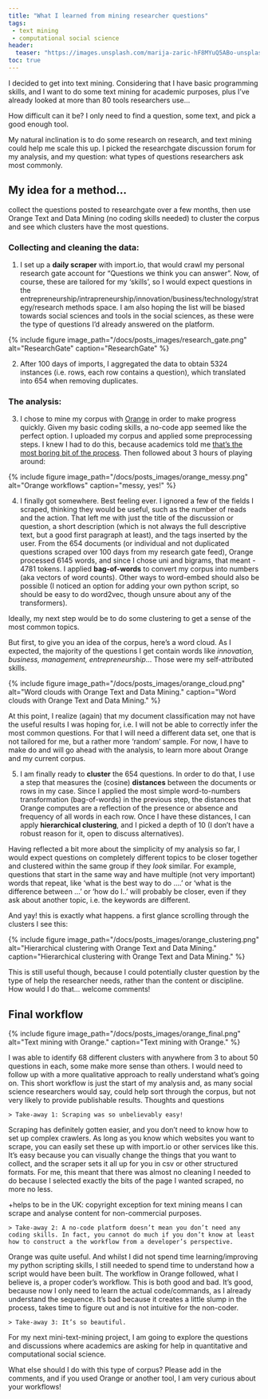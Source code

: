 ```yaml
---
title: "What I learned from mining researcher questions"
tags:
 - text mining
 - computational social science
header:
  teaser: "https://images.unsplash.com/marija-zaric-hF8MYuQ5ABo-unsplash.jpg" 
toc: true
---  
```


I decided to get into text mining. Considering that I have basic programming skills, and I want to do some text mining for academic purposes, plus I’ve already looked at more than 80 tools researchers use…

How difficult can it be? I only need to find a question, some text, and pick a good enough tool.

My natural inclination is to do some research on research, and text mining could help me scale this up. I picked the researchgate discussion forum for my analysis, and my question: what types of questions researchers ask most commonly.

## My idea for a method…

collect the questions posted to researchgate over a few months, then use Orange Text and Data Mining (no coding skills needed) to cluster the corpus and see which clusters have the most questions.

### Collecting and cleaning the data:

1. I set up a **daily scraper** with import.io, that would crawl my personal research gate account for “Questions we think you can answer”. Now, of course, these are tailored for my ‘skills’, so I would expect questions in the entrepreneurship/intrapreneurship/innovation/business/technology/strategy/research methods space. I am also hoping the list will be biased towards social sciences and tools in the social sciences, as these were the type of questions I’d already answered on the platform.

{% include figure image_path="/docs/posts_images/research_gate.png" alt="ResearchGate" caption="ResearchGate" %}

2. After 100 days of imports, I aggregated the data to obtain 5324 instances (i.e. rows, each row contains a question), which translated into 654 when removing duplicates.

### The analysis:

3. I chose to mine my corpus with [Orange](https://orange.biolab.si/) in order to make progress quickly. Given my basic coding skills, a no-code app seemed like the perfect option. I uploaded my corpus and applied some preprocessing steps. I knew I had to do this, because academics told me [that’s the most boring bit of the process](https://ocean.sagepub.com/blog/tools-and-tech/from-preprocessing-to-text-analysis-80-tools-for-mining-unstructured-data). Then followed about 3 hours of playing around:

{% include figure image_path="/docs/posts_images/orange_messy.png" alt="Orange workflows" caption="messy, yes!" %}


4. I finally got somewhere. Best feeling ever. I ignored a few of the fields I scraped, thinking they would be useful, such as the number of reads and the action. That left me with just the title of the discussion or question, a short description (which is not always the full descriptive text, but a good first paragraph at least), and the tags inserted by the user. From the 654 documents (or individual and not duplicated questions scraped over 100 days from my research gate feed), Orange processed 6145 words, and since I chose uni and bigrams, that meant - 4781 tokens. I applied **bag-of-words** to convert my corpus into numbers (aka vectors of word counts). Other ways to word-embed should also be possible (I noticed an option for adding your own python script, so should be easy to do word2vec, though unsure about any of the transformers).

Ideally, my next step would be to do some clustering to get a sense of the most common topics.

But first, to give you an idea of the corpus, here’s a word cloud. As I expected, the majority of the questions I get contain words like *innovation, business, management, entrepreneurship*… Those were my self-attributed skills.

{% include figure image_path="/docs/posts_images/orange_cloud.png" alt="Word clouds with Orange Text and Data Mining." caption="Word clouds with Orange Text and Data Mining." %}

At this point, I realize (again) that my document classification may not have the useful results I was hoping for, i.e. I will not be able to correctly infer the most common questions. For that I will need a different data set, one that is not tailored for me, but a rather more ‘random’ sample. For now, I have to make do and will go ahead with the analysis, to learn more about Orange and my current corpus.

5. I am finally ready to **cluster** the 654 questions. In order to do that, I use a step that measures the (cosine) **distances** between the documents or rows in my case. Since I applied the most simple word-to-numbers transformation (bag-of-words) in the previous step, the distances that Orange computes are a reflection of the presence or absence and frequency of all words in each row. Once I have these distances, I can apply **hierarchical clustering**, and I picked a depth of 10 (I don’t have a robust reason for it, open to discuss alternatives).

Having reflected a bit more about the simplicity of my analysis so far, I would expect questions on completely different topics to be closer together and clustered within the same group if they *look* similar. For example, questions that start in the same way and have multiple (not very important) words that repeat, like ‘what is the best way to do ….’ or ‘what is the difference between …’ or ‘how do I..’ will probably be closer, even if they ask about another topic, i.e. the keywords are different.

And yay! this is exactly what happens. a first glance scrolling through the clusters I see this:

{% include figure image_path="/docs/posts_images/orange_clustering.png" alt="Hierarchical clustering with Orange Text and Data Mining." caption="Hierarchical clustering with Orange Text and Data Mining." %}

This is still useful though, because I could potentially cluster question by the type of help the researcher needs, rather than the content or discipline. How would I do that… welcome comments!

## Final workflow

{% include figure image_path="/docs/posts_images/orange_final.png" alt="Text mining with Orange." caption="Text mining with Orange." %}

I was able to identify 68 different clusters with anywhere from 3 to about 50 questions in each, some make more sense than others. I would need to follow up with a more qualitative approach to really understand what’s going on. This short workflow is just the start of my analysis and, as many social science researchers would say, could help sort through the corpus, but not very likely to provide publishable results.
Thoughts and questions

    > Take-away 1: Scraping was so unbelievably easy!

Scraping has definitely gotten easier, and you don’t need to know how to set up complex crawlers. As long as you know which websites you want to scrape, you can easily set these up with import.io or other services like this. It’s easy because you can visually change the things that you want to collect, and the scraper sets it all up for you in csv or other structured formats. For me, this meant that there was almost no cleaning I needed to do because I selected exactly the bits of the page I wanted scraped, no more no less.

+helps to be in the UK: copyright exception for text mining means I can scrape and analyse content for non-commercial purposes.

    > Take-away 2: A no-code platform doesn’t mean you don’t need any coding skills. In fact, you cannot do much if you don’t know at least how to construct a the workflow from a developer’s perspective.

Orange was quite useful. And whilst I did not spend time learning/improving my python scripting skills, I still needed to spend time to understand how a script would have been built. The workflow in Orange followed, what I believe is, a proper coder’s workflow. This is both good and bad. It’s good, because now I only need to learn the actual code/commands, as I already understand the sequence. It’s bad because it creates a little slump in the process, takes time to figure out and is not intuitive for the non-coder.

    > Take-away 3: It’s so beautiful.

For my next mini-text-mining project, I am going to explore the questions and discussions where academics are asking for help in quantitative and computational social science.

What else should I do with this type of corpus? Please add in the comments, and if you used Orange or another tool, I am very curious about your workflows!